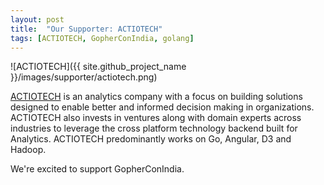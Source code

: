```yaml
---
layout: post
title:  "Our Supporter: ACTIOTECH"
tags: [ACTIOTECH, GopherConIndia, golang]
---
```


![ACTIOTECH]({{ site.github_project_name }}/images/supporter/actiotech.png)

[ACTIOTECH](http://www.actiotech.com/) is an analytics company with a focus on building solutions designed to enable better and informed decision making in organizations. 
ACTIOTECH also invests in ventures along with domain experts across industries to leverage the cross platform technology backend built for Analytics. ACTIOTECH predominantly works on Go, Angular, D3 and Hadoop.

We're excited to support GopherConIndia.


